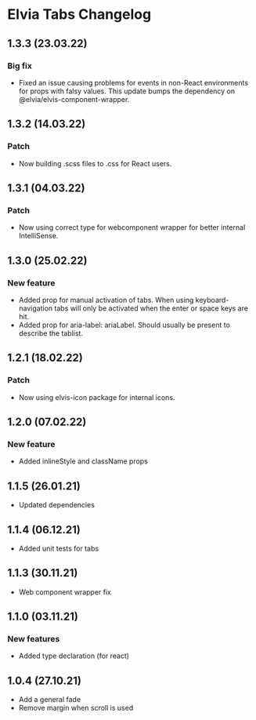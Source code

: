 # Elvia Tabs Changelog

## 1.3.3 (23.03.22)

### Big fix

- Fixed an issue causing problems for events in non-React environments for props with falsy values. This
  update bumps the dependency on @elvia/elvis-component-wrapper.

## 1.3.2 (14.03.22)

### Patch

- Now building .scss files to .css for React users.

## 1.3.1 (04.03.22)

### Patch

- Now using correct type for webcomponent wrapper for better internal IntelliSense.

## 1.3.0 (25.02.22)

### New feature

- Added prop for manual activation of tabs. When using keyboard-navigation tabs will only be activated when
  the enter or space keys are hit.
- Added prop for aria-label: ariaLabel. Should usually be present to describe the tablist.

## 1.2.1 (18.02.22)

### Patch

- Now using elvis-icon package for internal icons.

## 1.2.0 (07.02.22)

### New feature

- Added inlineStyle and className props

## 1.1.5 (26.01.21)

- Updated dependencies

## 1.1.4 (06.12.21)

- Added unit tests for tabs

## 1.1.3 (30.11.21)

- Web component wrapper fix

## 1.1.0 (03.11.21)

### New features

- Added type declaration (for react)

## 1.0.4 (27.10.21)

- Add a general fade
- Remove margin when scroll is used
